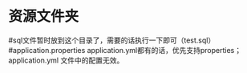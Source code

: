 # 资源文件夹
#sql文件暂时放到这个目录了，需要的话执行一下即可（test.sql）
#application.properties application.yml都有的话，优先支持properties； application.yml 文件中的配置无效。